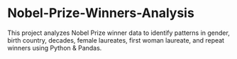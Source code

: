 # Nobel-Prize-Winners-Analysis
This project analyzes Nobel Prize winner data to identify patterns in gender, birth country, decades, female laureates, first woman laureate, and repeat winners using Python &amp; Pandas.
